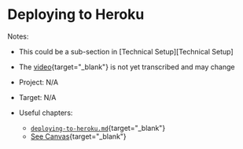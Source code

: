 # Deploying to Heroku

Notes:

  - This could be a sub-section in [Technical Setup][Technical Setup]
  - The [video](https://canvas.uchicago.edu/courses/41147/pages/video-deploying-to-heroku){target="_blank"} is not yet transcribed and may change

  - Project: N/A

  - Target: N/A

  - Useful chapters:

    - [`deploying-to-heroku.md`](https://github.com/firstdraft/appdev-chapters/blob/benp-edits/deploying-to-heroku.md){target="_blank"}
    - [See Canvas](https://canvas.uchicago.edu/courses/47526/assignments/523302){target="_blank"}